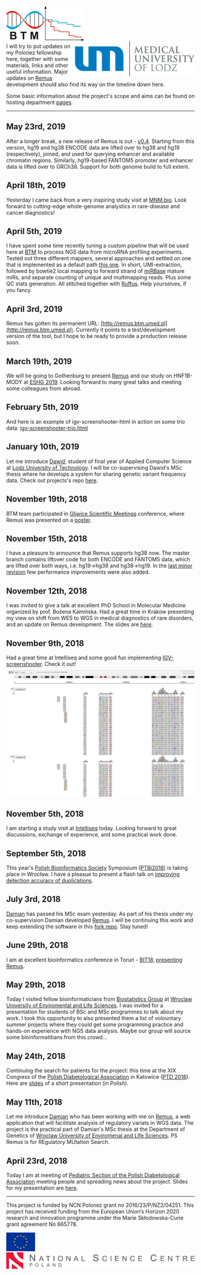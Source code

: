 

<img align="left"  src="img/btm_logo.png"> <img align="right" src="img/umed_logo.png">
<br><br><br><br><br>


I will try to put updates on my Polonez fellowship here, together with some materials, links and other useful information.
Major updates on [Remus](https://github.com/seru71/Remus) development should also find its way on the timeline down here.

Some basic information about the project's scope and aims can be found on hosting department [pages](https://biostat.umed.pl/polonez.php).

----

## May 23rd, 2019
After a longer break, a new release of Remus is out - [v0.4](https://github.com/seru71/Remus/releases/tag/v0.4).
Starting from this version, hg19 and hg38 ENCODE data are lifted over to hg38 and hg19 (respectively), joined, and used for querying enhancer and available chromatin regions.
Similarly, hg19-based FANTOM5 promoter and enhancer data is lifted over to GRCh38. 
Support for both genome build to full extent.

## April 18th, 2019
Yesterday I came back from a very inspiring study visit at [MNM.bio](http://mnm.bio). 
Look forward to cutting-edge whole-genome analystics in rare-disease and cancer diagnostics!

## April 5th, 2019
I have spent some time recently tuning a custom pipeline that will be used here at [BTM](http://biostat.umed.pl) to process NGS data from microRNA profiling experiments.
Tested out three different mappers, several approaches and settled on one that is implemented as a default path [this one](https://github.com/seru71/microrna-profiling-pipeline).
In short, UMI-extraction, followed by bowtie2 local mapping to forward strand of [miRBase](http://mirbase.org) mature miRs, and separate counting of unique and multimapping reads.
Plus some QC stats generation. All stitched together with [Ruffus](http://www.ruffus.org.uk). 
Help yourselves, if you fancy.

## April 3rd, 2019
Remus has gotten its permanent URL: [http://remus.btm.umed.pl](http://remus.btm.umed.pl).
Currently it points to a test/development version of the tool, but I hope to be ready to provide a production release soon.

## March 19th, 2019
We will be going to Gothenburg to present [Remus](https://github.com/seru71/Remus) and our study on HNF1B-MODY at [ESHG 2019](https://2019.eshg.org/). 
Looking forward to many great talks and meeting some colleagues from abroad.

## February 5th, 2019
And here is an example of igv-screenshooter-html in action on some trio data: [igv-screenshooter-trio.html](materials/igv-screenshooter_trio_example.html)


## January 10th, 2019
Let me introduce [Dawid](https://github.com/dawidsielski), student of final year of Applied Computer Science at [Lodz University of Technology](https://www.p.lodz.pl/en). 
I will be co-supervising Dawid's MSc thesis where he develops a system for sharing genetic variant frequency data. 
Check out projects's repo [here](https://github.com/dawidsielski/medical-data-share).


## November 19th, 2018
BTM team participated in [Gliwice Scientific Meetings](http://gsn.io.gliwice.pl) conference, where Remus was presented on a [poster](materials/GSM18_poster.pdf).


## November 15th, 2018
I have a pleasure to announce that Remus supports hg38 now. 
The master branch contains liftover code for both ENCODE and FANTOM5 data, which are lifted over both ways, i.e. hg19->hg38 and hg38->hg19.
In the [last minor revision](https://github.com/seru71/Remus/releases/tag/v0.3.2) few performance improvements were also added.


## November 12th, 2018
I was invited to give a talk at excellent PhD School in Molecular Medicine organized by prof. Bożena Kamińska. 
Had a great time in Krakow presenting my view on shift from WES to WGS in medical diagnostics of rare disorders, and an update on Remus development.
The slides are [here](materials/SMM18_presentation.pdf).


## November 9th, 2018
Had a great time at Intelliseq and some good fun implementing [IGV-screenshooter](https://github.com/seru71/igv-screenshooter-html).
Check it out! ![igv-screenshooter](img/igv-screenshooter.png)


## November 5th, 2018
I am starting a study visit at [Intelliseq](http://www.intelliseq.pl) today. Looking forward to great discussions, exchange of experience, and some practical work done.


## September 5th, 2018
This year's [Polish Bioinformatics Society](https://www.ptbi.org.pl) Symposium ([PTBi2018](http://ptbi2018.pwr.edu.pl)) is taking place in Wrocław. 
I have a pleasue to present a flash talk on [improving detection accuracy of duplications](materials/PTBI2018.pdf).


## July 3rd, 2018
[Damian](https://github.com/DamianSkrzypczak) has passed his MSc exam yesterday. 
As part of his thesis under my co-supervision Damian developed [Remus](https://github.com/DamianSkrzypczak/Remus). I will be continuing this work and keep extending the software in this [fork repo](https://github.com/seru71/Remus).
Stay tuned!


## June 29th, 2018
I am at excellent bioinformatics conference in Toruń - [BIT18](https://www.ptbi.org.pl/website/conferences/bit2018/), [presenting Remus](materials/BIT18.pdf). 


## May 29th, 2018
Today I visited fellow bioinformaticians from [Biostatistics Group](http://theta.edu.pl) at [Wroclaw University of Enviromental and Life Sciences](https://www.upwr.edu.pl/en). 
I was invited for a presentation for students of BSc and MSc programmes to talk about my work.
I took this opportunity to also presented them a list of volountary summer projects where they could get some programming practice and hands-on experience with NGS data analysis. 
Maybe our group will source some bioinformatitians from this crowd...


## May 24th, 2018
Continuing the search for patients for the project: this time at the XIX Congress of the [Polish Diabetological Association](https://cukrzyca.info.pl) in Katowice ([PTD 2018](http://19ptd.pl)). 
Here are [slides](materials/PTD2018.pdf) of a short presentation (in Polish).


## May 11th, 2018
Let me introduce [Damian](https://github.com/DamianSkrzypczak) who has been working with me on [Remus](https://github.com/DamianSkrzypczak/Remus),
a web application that will facilitate analysis of regulatory variats in WGS data.
The project is the practical part of Damian's MSc thesis at the Department of Genetics of [Wroclaw University of Enviromenal and LIfe Sciences](https://www.upwr.edu.pl).
PS
Remus is for REgulatory MUtation Search.


## April 23rd, 2018
Today I am at meeting of [Pediatric Section of the Polish Diabetological Association](https://www.polpediab.edu.pl) meeting people and spreading news about the project. 
Slides for my presentation are [here](materials/PolPeDiab2018.pdf).


---

This project is funded by NCN Polonez grant no 2016/23/P/NZ2/04251. This project has received funding from the European Union’s Horizon 2020 research and innovation programme under the Marie Skłodowska-Curie grant agreement No 665778.

![eu](img/eu_logo.jpg)
![ncn](img/ncn_logo.png)


